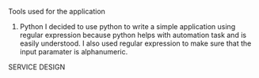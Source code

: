 Tools used for the application
1. Python
I decided to use python to write a simple application using regular expression because python helps with automation task and is easily understood. 
I also used regular expression to make sure that the input paramater is alphanumeric.

SERVICE DESIGN
